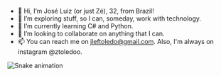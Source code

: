 - 👋 Hi, I’m José Luiz (or just Zé), 32, from Brazil! 
- 👀 I’m exploring stuff, so I can, someday, work with technology. 
- 🌱 I’m currently learning C# and Python.
- 💞️ I’m looking to collaborate on anything that I can.
- 📫 You can reach me on jleftoledo@gmail.com. Also, I'm always on instagram @ztoledoo. 


<div> 
 
  ![Snake animation](https://github.com/jleftoledo/jleftoledo/blob/output/github-contribution-grid-snake.svg)
 
</div>
